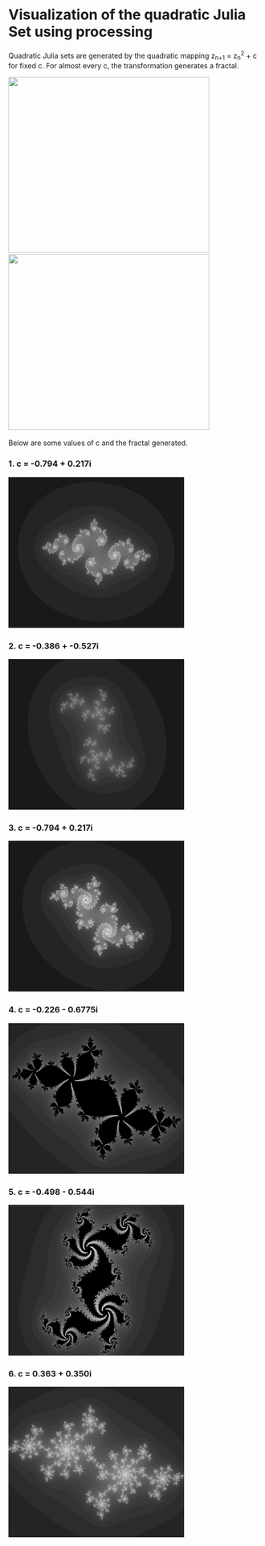 # Visualization of the quadratic Julia Set using processing

 Quadratic Julia sets are generated by the quadratic mapping z<sub>n+1</sub> = z<sub>n</sub><sup>2</sup> + c for fixed c. For almost every c, the transformation generates
 a fractal. 
 
 <img src = "https://github.com/FaizalKarim280280/Julia-Set/blob/main/Plots/gif1.gif" width = "400" height = "350"> &nbsp;&nbsp;&nbsp;&nbsp;&nbsp;&nbsp; <span>     </span>
 <img src = "https://github.com/FaizalKarim280280/Julia-Set/blob/main/Plots/gif2.gif" width = "400" height = "350">
 
 Below are some values of c and the fractal generated.

### 1. c = -0.794 + 0.217i
<img src = "https://github.com/FaizalKarim280280/Julia-Set/blob/main/Plots/0.png" width = "350" height = "300">

### 2. c = -0.386 + -0.527i
<img src = "https://github.com/FaizalKarim280280/Julia-Set/blob/main/Plots/1.png" width = "350" height = "300">

### 3. c = -0.794 + 0.217i
<img src = "https://github.com/FaizalKarim280280/Julia-Set/blob/main/Plots/2.png" width = "350" height = "300">

### 4. c = -0.226 - 0.6775i
<img src = "https://github.com/FaizalKarim280280/Julia-Set/blob/main/Plots/3.png" width = "350" height = "300">

### 5. c = -0.498 - 0.544i
<img src = "https://github.com/FaizalKarim280280/Julia-Set/blob/main/Plots/4.png" width = "350" height = "300">

### 6. c = 0.363 + 0.350i
<img src = "https://github.com/FaizalKarim280280/Julia-Set/blob/main/Plots/5.png" width = "350" height = "300">
